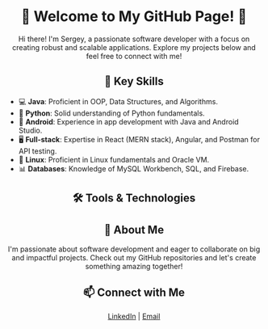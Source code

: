 <!-- Header -->
<h1 align="center">👋 Welcome to My GitHub Page! 🚀</h1>

<!-- Introduction -->
<p align="center">
  Hi there! I'm Sergey, a passionate software developer with a focus on creating robust and scalable applications. 
  Explore my projects below and feel free to connect with me!
</p>

<!-- Skills Section -->
<h2 align="center">🔧 Key Skills</h2>

<!-- Skills List -->
<ul>
  <li>💻 <strong>Java</strong>: Proficient in OOP, Data Structures, and Algorithms.</li>
  <li>🐍 <strong>Python</strong>: Solid understanding of Python fundamentals.</li>
  <li>📱  <strong>Android</strong>: Experience in app development with Java and Android Studio.</li>
  <li>🖥️ <strong>Full-stack</strong>: Expertise in React (MERN stack), Angular, and Postman for API testing.</li>
  <li>🐧 <strong>Linux</strong>: Proficient in Linux fundamentals and Oracle VM.</li>
  <li>📊 <strong>Databases</strong>: Knowledge of MySQL Workbench, SQL, and Firebase.</li>
</ul>

<!-- Tools & Technologies Section -->
<h2 align="center">🛠️ Tools & Technologies</h2>



<!-- About Me Section -->
<h2 align="center">🌟 About Me</h2>

<!-- About Me Text -->
<p align="center">
  I'm passionate about software development and eager to collaborate on big and impactful projects. 
  Check out my GitHub repositories and let's create something amazing together!
</p>

<!-- Contact Section -->
<h2 align="center">📫 Connect with Me</h2>

<p align="center">
  <a href="https://www.linkedin.com/in/sergey-morozov-26043a240/">LinkedIn</a> |
  <a href="mailto:globaldevsm@gmail.com">Email</a>
</p>

